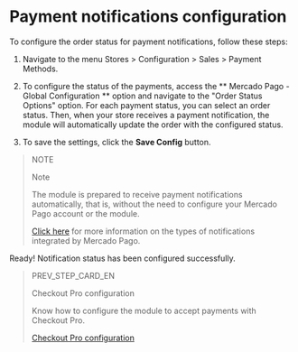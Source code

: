 # Payment notifications configuration

To configure the order status for payment notifications, follow these steps:

1. Navigate to the menu Stores > Configuration > Sales > Payment Methods.

2. To configure the status of the payments, access the ** Mercado Pago - Global Configuration ** option and navigate to the "Order Status Options" option.
For each payment status, you can select an order status. Then, when your store receives a payment notification, the module will automatically update the order with the configured status.

3. To save the settings, click the **Save Config** button.

> NOTE
>
> Note
>
> The module is prepared to receive payment notifications automatically, that is, without the need to configure your Mercado Pago account or the module.
>
> [Click here](https://www.mercadopago[FAKER][URL][DOMAIN]/developers/en/guides/notifications/introduction) for more information on the types of notifications integrated by Mercado Pago.

Ready! Notification status has been configured successfully.

> PREV_STEP_CARD_EN
>
> Checkout Pro configuration
>
> Know how to configure the module to accept payments with Checkout Pro.
>
> [Checkout Pro configuration](https://www.mercadopago[FAKER][URL][DOMAIN]/developers/en/guides/plugins/magento-two/checkout-pro-configuration)

